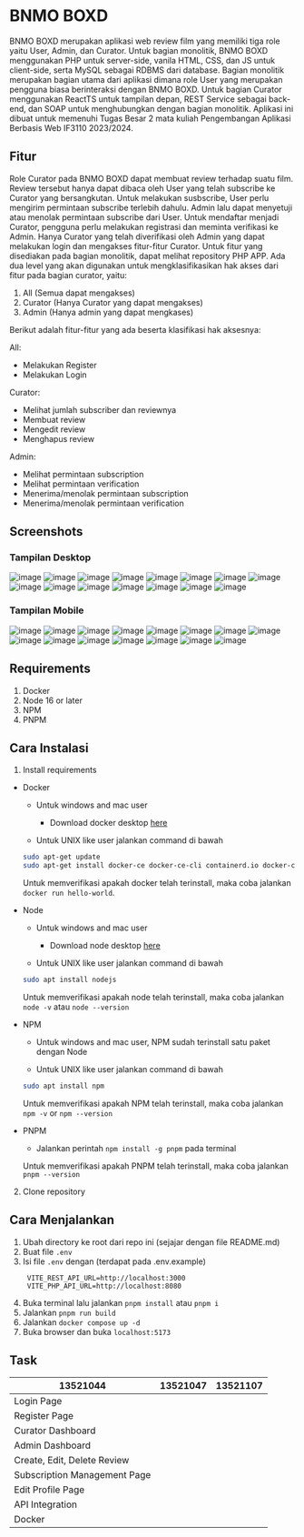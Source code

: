 # BNMO BOXD

BNMO BOXD merupakan aplikasi web review film yang memiliki tiga role yaitu User, Admin, dan Curator.
Untuk bagian monolitik, BNMO BOXD menggunakan PHP untuk server-side, vanila HTML, CSS, dan JS untuk client-side, serta MySQL sebagai RDBMS dari database.
Bagian monolitik merupakan bagian utama dari aplikasi dimana role User yang merupakan pengguna biasa berinteraksi dengan BNMO BOXD.
Untuk bagian Curator menggunakan ReactTS untuk tampilan depan, REST Service sebagai back-end, dan SOAP untuk menghubungkan dengan bagian monolitik.
Aplikasi ini dibuat untuk memenuhi Tugas Besar 2 mata kuliah Pengembangan Aplikasi Berbasis Web IF3110 2023/2024.

## Fitur

Role Curator pada BNMO BOXD dapat membuat review terhadap suatu film. Review tersebut hanya dapat dibaca oleh User yang telah subscribe ke Curator yang bersangkutan.
Untuk melakukan susbscribe, User perlu mengirim permintaan subscribe terlebih dahulu. Admin lalu dapat menyetuji atau menolak permintaan subscribe dari User.
Untuk mendaftar menjadi Curator, pengguna perlu melakukan registrasi dan meminta verifikasi ke Admin.
Hanya Curator yang telah diverifikasi oleh Admin yang dapat melakukan login dan mengakses fitur-fitur Curator.
Untuk fitur yang disediakan pada bagian monolitik, dapat melihat repository PHP APP.
Ada dua level yang akan digunakan untuk mengklasifikasikan hak akses dari fitur pada bagian curator, yaitu:

1. All (Semua dapat mengakses)
2. Curator (Hanya Curator yang dapat mengakses)
3. Admin (Hanya admin yang dapat mengkases)

Berikut adalah fitur-fitur yang ada beserta klasifikasi hak aksesnya:

All:

- Melakukan Register
- Melakukan Login

Curator:

- Melihat jumlah subscriber dan reviewnya
- Membuat review
- Mengedit review
- Menghapus review

Admin:

- Melihat permintaan subscription
- Melihat permintaan verification
- Menerima/menolak permintaan subscription
- Menerima/menolak permintaan verification

## Screenshots

### Tampilan Desktop

![image](documentations/desktop-view/image1.png)
![image](documentations/desktop-view/image2.png)
![image](documentations/desktop-view/image3.png)
![image](documentations/desktop-view/image4.png)
![image](documentations/desktop-view/image5.png)
![image](documentations/desktop-view/image6.png)
![image](documentations/desktop-view/image7.png)
![image](documentations/desktop-view/image8.png)
![image](documentations/desktop-view/image9.png)
![image](documentations/desktop-view/image10.png)
![image](documentations/desktop-view/image11.png)
![image](documentations/desktop-view/image12.png)
![image](documentations/desktop-view/image13.png)
![image](documentations/desktop-view/image14.png)
![image](documentations/desktop-view/image15.png)

### Tampilan Mobile

![image](documentations/mobile-view/image1.png)
![image](documentations/mobile-view/image2.png)
![image](documentations/mobile-view/image3.png)
![image](documentations/mobile-view/image4.png)
![image](documentations/mobile-view/image5.png)
![image](documentations/mobile-view/image6.png)
![image](documentations/mobile-view/image7.png)
![image](documentations/mobile-view/image8.png)
![image](documentations/mobile-view/image9.png)
![image](documentations/mobile-view/image10.png)
![image](documentations/mobile-view/image11.png)
![image](documentations/mobile-view/image12.png)
![image](documentations/mobile-view/image13.png)
![image](documentations/mobile-view/image14.png)
![image](documentations/mobile-view/image15.png)

## Requirements

1. Docker
2. Node 16 or later
3. NPM
4. PNPM

## Cara Instalasi

1. Install requirements

- Docker

  - Untuk windows and mac user

    - Download docker desktop [here](https://www.docker.com/products/docker-desktop/)

  - Untuk UNIX like user jalankan command di bawah

  ```sh
  sudo apt-get update
  sudo apt-get install docker-ce docker-ce-cli containerd.io docker-compose-plugin
  ```

  Untuk memverifikasi apakah docker telah terinstall, maka coba jalankan `docker run hello-world`.

- Node

  - Untuk windows and mac user

    - Download node desktop [here](https://nodejs.org/en/download)

  - Untuk UNIX like user jalankan command di bawah

  ```sh
  sudo apt install nodejs
  ```

  Untuk memverifikasi apakah node telah terinstall, maka coba jalankan `node -v` atau `node --version`

- NPM

  - Untuk windows and mac user, NPM sudah terinstall satu paket dengan Node

  - Untuk UNIX like user jalankan command di bawah

  ```sh
  sudo apt install npm
  ```

  Untuk memverifikasi apakah NPM telah terinstall, maka coba jalankan `npm -v` or `npm --version`

- PNPM

  - Jalankan perintah `npm install -g pnpm` pada terminal

  Untuk memverifikasi apakah PNPM telah terinstall, maka coba jalankan `pnpm --version`

2. Clone repository

## Cara Menjalankan

1. Ubah directory ke root dari repo ini (sejajar dengan file README.md)
2. Buat file `.env`
3. Isi file `.env` dengan (terdapat pada .env.example)
   ```env
    VITE_REST_API_URL=http://localhost:3000
    VITE_PHP_API_URL=http://localhost:8080
   ```
4. Buka terminal lalu jalankan `pnpm install` atau `pnpm i`
5. Jalankan `pnpm run build`
6. Jalankan `docker compose up -d`
7. Buka browser dan buka `localhost:5173`

## Task
| 13521044                     | 13521047 | 13521107 |
|------------------------------|----------|----------|
| Login Page                   |          |          |
| Register Page                |          |          |
| Curator Dashboard            |          |          |
| Admin Dashboard              |          |          |
| Create, Edit, Delete Review  |          |          |
| Subscription Management Page |          |          |
| Edit Profile Page            |          |          |
| API Integration              |          |          |
| Docker                       |          |          |

